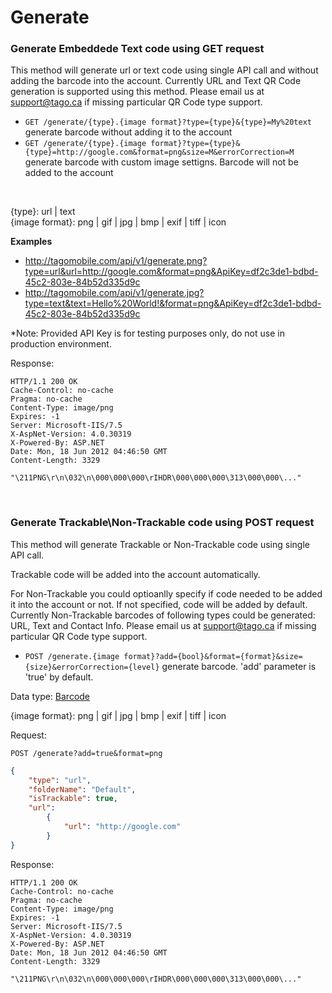 Generate
=======

### Generate Embeddede Text code using GET request

This method will generate url or text code using single API call and without adding the barcode into the account. Currently URL and Text QR Code generation is supported using this method. Please email us at support@tago.ca if missing particular QR Code type support.

* `GET /generate/{type}.{image format}?type={type}&{type}=My%20text` generate barcode without adding it to the account
* `GET /generate/{type}.{image format}?type={type}&{type}=http://google.com&format=png&size=M&errorCorrection=M` generate barcode with custom image settigns. Barcode will not be added to the account
<br />

{type}: url | text <br/>
{image format}: png | gif | jpg | bmp | exif | tiff | icon


**Examples**

* http://tagomobile.com/api/v1/generate.png?type=url&url=http://google.com&format=png&ApiKey=df2c3de1-bdbd-45c2-803e-84b52d335d9c
* http://tagomobile.com/api/v1/generate.jpg?type=text&text=Hello%20World!&format=png&ApiKey=df2c3de1-bdbd-45c2-803e-84b52d335d9c

*Note: Provided API Key is for testing purposes only, do not use in production environment.

Response:

```http
HTTP/1.1 200 OK
Cache-Control: no-cache
Pragma: no-cache
Content-Type: image/png
Expires: -1
Server: Microsoft-IIS/7.5
X-AspNet-Version: 4.0.30319
X-Powered-By: ASP.NET
Date: Mon, 18 Jun 2012 04:46:50 GMT
Content-Length: 3329

"\211PNG\r\n\032\n\000\000\000\rIHDR\000\000\000\313\000\000\..."

```

<br />

### Generate Trackable\Non-Trackable code using POST request

This method will generate Trackable or Non-Trackable code using single API call.

Trackable code will be added into the account automatically.

For Non-Trackable you could optioanlly specify if code needed to be added it into the account or not. If not specified, code will be added by default. Currently Non-Trackable barcodes of following types could be generated: URL, Text and Contact Info. Please email us at support@tago.ca if missing particular QR Code type support.

* `POST /generate.{image format}?add={bool}&format={format}&size={size}&errorCorrection={level}` generate barcode. 'add' parameter is 'true' by default.

Data type: [Barcode](barcode.md)

{image format}: png | gif | jpg | bmp | exif | tiff | icon

Request:

    POST /generate?add=true&format=png

```json
{
    "type": "url", 
    "folderName": "Default",
    "isTrackable": true, 
    "url": 
        { 
            "url": "http://google.com"
        } 
}

```

Response:

```http
HTTP/1.1 200 OK
Cache-Control: no-cache
Pragma: no-cache
Content-Type: image/png
Expires: -1
Server: Microsoft-IIS/7.5
X-AspNet-Version: 4.0.30319
X-Powered-By: ASP.NET
Date: Mon, 18 Jun 2012 04:46:50 GMT
Content-Length: 3329

"\211PNG\r\n\032\n\000\000\000\rIHDR\000\000\000\313\000\000\..."

```
